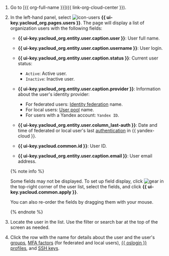 1. Go to [{{ org-full-name }}]({{ link-org-cloud-center }}).
1. In the left-hand panel, select ![icon-users](../_assets/console-icons/person.svg) **{{ ui-key.yacloud_org.pages.users }}**. The page will display a list of organization users with the following fields:

    * **{{ ui-key.yacloud_org.entity.user.caption.user }}**: User full name.
    * **{{ ui-key.yacloud_org.entity.user.caption.username }}**: User login.
    * **{{ ui-key.yacloud_org.entity.user.caption.status }}**: Current user status:

        * `Active`: Active user.
        * `Inactive`: Inactive user.
    * **{{ ui-key.yacloud_org.entity.user.caption.provider }}**: Information about the user's identity provider:

        * For federated users: [Identity federation](../organization/concepts/add-federation.md) name.
        * For local users: [User pool](../organization/concepts/user-pools.md) name.
        * For users with a Yandex account: `Yandex ID`.
    * **{{ ui-key.yacloud_org.entity.user.column_last-auth }}**: Date and time of federated or local user's last [authentication](../iam/concepts/authorization/index.md) in {{ yandex-cloud }}.
    * **{{ ui-key.yacloud.common.id }}**: User ID.
    * **{{ ui-key.yacloud_org.entity.user.caption.email }}**: User email address.

    {% note info %}

    Some fields may not be displayed. To set up field display, click ![gear](../_assets/console-icons/gear.svg) in the top-right corner of the user list, select the fields, and click **{{ ui-key.yacloud.common.apply }}**.

    You can also re-order the fields by dragging them with your mouse.

    {% endnote %}
 
1. Locate the user in the list. Use the filter or search bar at the top of the screen as needed.
1. Click the row with the name for details about the user and the user's [groups](../organization/concepts/groups.md), [MFA factors](../organization/concepts/mfa.md#mfa-factors) (for federated and local users), [{{ oslogin }} profiles](../organization/concepts/os-login.md#os-login-profiles), and [SSH keys](../organization/concepts/os-login.md#ssh-keys).